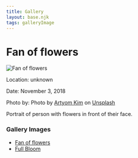 ```yaml
---
title: Gallery
layout: base.njk
tags: galleryImage
---
```

<h1 class="pageTitle">Fan of flowers</h1>
<div class="image">
    <img src="/images/artyom-kim-gzaXICn5P8o-unsplash.jpg" alt="Fan of flowers">
</div>
<div class="image-info">
    <p class="location">Location: unknown</p>
    <p class="date">Date: November 3, 2018</p>
    <p class="credit">Photo by: Photo by <a href="https://unsplash.com/@nezelenoe?utm_source=unsplash&utm_medium=referral&utm_content=creditCopyText">Artyom Kim</a> on <a href="https://unsplash.com/@nezelenoe?utm_source=unsplash&utm_medium=referral&utm_content=creditCopyText">Unsplash</a></p>
    <p class="description">Portrait of person with flowers in front of their face.</p>
</div>
<nav aria-labelledby="gallery-images" class="gallery-list">
  <h3 id="gallery-images">Gallery Images</h3>
  <ul>
    <li><a href="/gallery/fanflowers">
        Fan of flowers
      </a></li>
    <li><a href="/gallery/fullbloom.html">
        Full Bloom
      </a></li>
  </ul>
</nav>